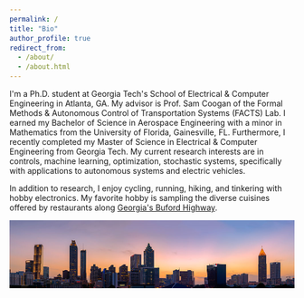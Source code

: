 ```yaml
---
permalink: /
title: "Bio"
author_profile: true
redirect_from: 
  - /about/
  - /about.html
---
```


I'm a Ph.D. student at Georgia Tech's School of Electrical & Computer Engineering in Atlanta, GA. My advisor is Prof. Sam Coogan of the Formal Methods & Autonomous Control of Transportation Systems (FACTS) Lab. I earned my Bachelor of Science in Aerospace Engineering with a minor in Mathematics from the University of Florida, Gainesville, FL. Furthermore, I recently completed my Master of Science in Electrical & Computer Engineering from Georgia Tech. My current research interests are in controls, machine learning, optimization, stochastic systems, specifically with applications to autonomous systems and electric vehicles.

In addition to research, I enjoy cycling, running, hiking, and tinkering with hobby electronics. My favorite hobby is sampling the diverse cuisines offered by restaurants along [Georgia's Buford Highway](https://en.wikipedia.org/wiki/Buford_Highway).

 <img src="/images/atlanta2.jpg" alt="atlanta" class="image-rounded-corners">

